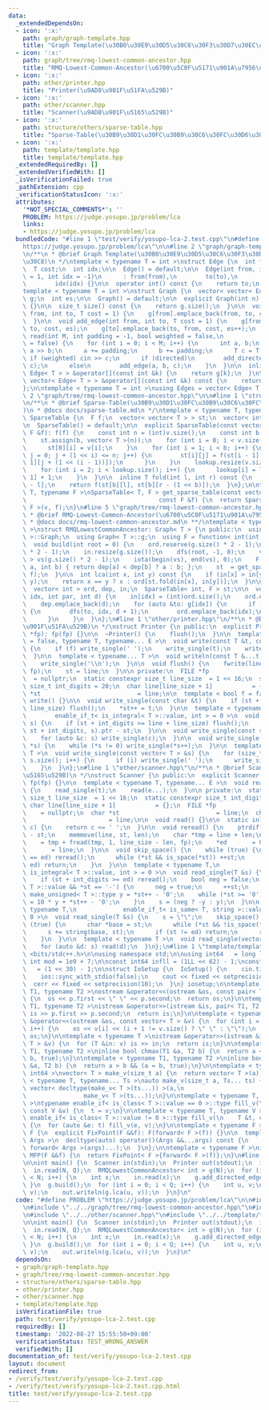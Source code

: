 ```yaml
---
data:
  _extendedDependsOn:
  - icon: ':x:'
    path: graph/graph-template.hpp
    title: "Graph Template(\u30B0\u30E9\u30D5\u30C6\u30F3\u30D7\u30EC\u30FC\u30C8)"
  - icon: ':x:'
    path: graph/tree/rmq-lowest-common-ancestor.hpp
    title: "RMQ-Lowest-Common-Ancestor(\u6700\u5C0F\u5171\u901A\u7956\u5148)"
  - icon: ':x:'
    path: other/printer.hpp
    title: "Printer(\u9AD8\u901F\u51FA\u529B)"
  - icon: ':x:'
    path: other/scanner.hpp
    title: "Scanner(\u9AD8\u901F\u5165\u529B)"
  - icon: ':x:'
    path: structure/others/sparse-table.hpp
    title: "Sparse-Table(\u30B9\u30D1\u30FC\u30B9\u30C6\u30FC\u30D6\u30EB)"
  - icon: ':x:'
    path: template/template.hpp
    title: template/template.hpp
  _extendedRequiredBy: []
  _extendedVerifiedWith: []
  _isVerificationFailed: true
  _pathExtension: cpp
  _verificationStatusIcon: ':x:'
  attributes:
    '*NOT_SPECIAL_COMMENTS*': ''
    PROBLEM: https://judge.yosupo.jp/problem/lca
    links:
    - https://judge.yosupo.jp/problem/lca
  bundledCode: "#line 1 \"test/verify/yosupo-lca-2.test.cpp\"\n#define PROBLEM \"\
    https://judge.yosupo.jp/problem/lca\"\n\n#line 2 \"graph/graph-template.hpp\"\n\
    \n/**\n * @brief Graph Template(\u30B0\u30E9\u30D5\u30C6\u30F3\u30D7\u30EC\u30FC\
    \u30C8)\n */\ntemplate < typename T = int >\nstruct Edge {\n  int from, to;\n\
    \  T cost;\n  int idx;\n\n  Edge() = default;\n\n  Edge(int from, int to, T cost\
    \ = 1, int idx = -1)\n      : from(from),\n        to(to),\n        cost(cost),\n\
    \        idx(idx) {}\n\n  operator int() const {\n    return to;\n  }\n};\n\n\
    template < typename T = int >\nstruct Graph {\n  vector< vector< Edge< T > > >\
    \ g;\n  int es;\n\n  Graph() = default;\n\n  explicit Graph(int n): g(n), es(0)\
    \ {}\n\n  size_t size() const {\n    return g.size();\n  }\n\n  void add_directed_edge(int\
    \ from, int to, T cost = 1) {\n    g[from].emplace_back(from, to, cost, es++);\n\
    \  }\n\n  void add_edge(int from, int to, T cost = 1) {\n    g[from].emplace_back(from,\
    \ to, cost, es);\n    g[to].emplace_back(to, from, cost, es++);\n  }\n\n  void\
    \ read(int M, int padding = -1, bool weighted = false,\n            bool directed\
    \ = false) {\n    for (int i = 0; i < M; i++) {\n      int a, b;\n      cin >>\
    \ a >> b;\n      a += padding;\n      b += padding;\n      T c = T(1);\n     \
    \ if (weighted) cin >> c;\n      if (directed)\n        add_directed_edge(a, b,\
    \ c);\n      else\n        add_edge(a, b, c);\n    }\n  }\n\n  inline vector<\
    \ Edge< T > > &operator[](const int &k) {\n    return g[k];\n  }\n\n  inline const\
    \ vector< Edge< T > > &operator[](const int &k) const {\n    return g[k];\n  }\n\
    };\n\ntemplate < typename T = int >\nusing Edges = vector< Edge< T > >;\n#line\
    \ 2 \"graph/tree/rmq-lowest-common-ancestor.hpp\"\n\n#line 1 \"structure/others/sparse-table.hpp\"\
    \n/**\n * @brief Sparse-Table(\u30B9\u30D1\u30FC\u30B9\u30C6\u30FC\u30D6\u30EB\
    )\n * @docs docs/sparse-table.md\n */\ntemplate < typename T, typename F >\nstruct\
    \ SparseTable {\n  F f;\n  vector< vector< T > > st;\n  vector< int > lookup;\n\
    \n  SparseTable() = default;\n\n  explicit SparseTable(const vector< T > &v, const\
    \ F &f): f(f) {\n    const int n = (int)v.size();\n    const int b = 32 - __builtin_clz(n);\n\
    \    st.assign(b, vector< T >(n));\n    for (int i = 0; i < v.size(); i++) {\n\
    \      st[0][i] = v[i];\n    }\n    for (int i = 1; i < b; i++) {\n      for (int\
    \ j = 0; j + (1 << i) <= n; j++) {\n        st[i][j] = f(st[i - 1][j], st[i -\
    \ 1][j + (1 << (i - 1))]);\n      }\n    }\n    lookup.resize(v.size() + 1);\n\
    \    for (int i = 2; i < lookup.size(); i++) {\n      lookup[i] = lookup[i >>\
    \ 1] + 1;\n    }\n  }\n\n  inline T fold(int l, int r) const {\n    int b = lookup[r\
    \ - l];\n    return f(st[b][l], st[b][r - (1 << b)]);\n  }\n};\n\ntemplate < typename\
    \ T, typename F >\nSparseTable< T, F > get_sparse_table(const vector< T > &v,\n\
    \                                     const F &f) {\n  return SparseTable< T,\
    \ F >(v, f);\n}\n#line 5 \"graph/tree/rmq-lowest-common-ancestor.hpp\"\n\n/**\n\
    \ * @brief RMQ-Lowest-Common-Ancestor(\u6700\u5C0F\u5171\u901A\u7956\u5148)\n\
    \ * @docs docs/rmq-lowest-common-ancestor.md\n **/\ntemplate < typename T = int\
    \ >\nstruct RMQLowestCommonAncestor: Graph< T > {\n public:\n  using Graph< T\
    \ >::Graph;\n  using Graph< T >::g;\n  using F = function< int(int, int) >;\n\n\
    \  void build(int root = 0) {\n    ord.reserve(g.size() * 2 - 1);\n    dep.reserve(g.size()\
    \ * 2 - 1);\n    in.resize(g.size());\n    dfs(root, -1, 0);\n    vector< int\
    \ > vs(g.size() * 2 - 1);\n    iota(begin(vs), end(vs), 0);\n    F f = [&](int\
    \ a, int b) { return dep[a] < dep[b] ? a : b; };\n    st  = get_sparse_table(vs,\
    \ f);\n  }\n\n  int lca(int x, int y) const {\n    if (in[x] > in[y]) swap(x,\
    \ y);\n    return x == y ? x : ord[st.fold(in[x], in[y])];\n  }\n\n private:\n\
    \  vector< int > ord, dep, in;\n  SparseTable< int, F > st;\n\n  void dfs(int\
    \ idx, int par, int d) {\n    in[idx] = (int)ord.size();\n    ord.emplace_back(idx);\n\
    \    dep.emplace_back(d);\n    for (auto &to: g[idx]) {\n      if (to != par)\
    \ {\n        dfs(to, idx, d + 1);\n        ord.emplace_back(idx);\n        dep.emplace_back(d);\n\
    \      }\n    }\n  }\n};\n#line 1 \"other/printer.hpp\"\n/**\n * @brief Printer(\u9AD8\
    \u901F\u51FA\u529B)\n */\nstruct Printer {\n public:\n  explicit Printer(FILE\
    \ *fp): fp(fp) {}\n\n  ~Printer() {\n    flush();\n  }\n\n  template < bool f\
    \ = false, typename T, typename... E >\n  void write(const T &t, const E &...e)\
    \ {\n    if (f) write_single(' ');\n    write_single(t);\n    write< true >(e...);\n\
    \  }\n\n  template < typename... T >\n  void writeln(const T &...t) {\n    write(t...);\n\
    \    write_single('\\n');\n  }\n\n  void flush() {\n    fwrite(line, 1, st - line,\
    \ fp);\n    st = line;\n  }\n\n private:\n  FILE *fp                         \
    \  = nullptr;\n  static constexpr size_t line_size  = 1 << 16;\n  static constexpr\
    \ size_t int_digits = 20;\n  char line[line_size + 1]           = {};\n  char\
    \ *st                           = line;\n\n  template < bool f = false >\n  void\
    \ write() {}\n\n  void write_single(const char &t) {\n    if (st + 1 >= line +\
    \ line_size) flush();\n    *st++ = t;\n  }\n\n  template < typename T,\n     \
    \        enable_if_t< is_integral< T >::value, int > = 0 >\n  void write_single(T\
    \ s) {\n    if (st + int_digits >= line + line_size) flush();\n    st += to_chars(st,\
    \ st + int_digits, s).ptr - st;\n  }\n\n  void write_single(const string &s) {\n\
    \    for (auto &c: s) write_single(c);\n  }\n\n  void write_single(const char\
    \ *s) {\n    while (*s != 0) write_single(*s++);\n  }\n\n  template < typename\
    \ T >\n  void write_single(const vector< T > &s) {\n    for (size_t i = 0; i <\
    \ s.size(); i++) {\n      if (i) write_single(' ');\n      write_single(s[i]);\n\
    \    }\n  }\n};\n#line 1 \"other/scanner.hpp\"\n/**\n * @brief Scanner(\u9AD8\u901F\
    \u5165\u529B)\n */\nstruct Scanner {\n public:\n  explicit Scanner(FILE *fp):\
    \ fp(fp) {}\n\n  template < typename T, typename... E >\n  void read(T &t, E &...e)\
    \ {\n    read_single(t);\n    read(e...);\n  }\n\n private:\n  static constexpr\
    \ size_t line_size  = 1 << 16;\n  static constexpr size_t int_digits = 20;\n \
    \ char line[line_size + 1]           = {};\n  FILE *fp                       \
    \    = nullptr;\n  char *st                           = line;\n  char *ed    \
    \                       = line;\n\n  void read() {}\n\n  static inline bool is_space(char\
    \ c) {\n    return c <= ' ';\n  }\n\n  void reread() {\n    ptrdiff_t len = ed\
    \ - st;\n    memmove(line, st, len);\n    char *tmp = line + len;\n    ed    \
    \    = tmp + fread(tmp, 1, line_size - len, fp);\n    *ed       = 0;\n    st \
    \       = line;\n  }\n\n  void skip_space() {\n    while (true) {\n      if (st\
    \ == ed) reread();\n      while (*st && is_space(*st)) ++st;\n      if (st !=\
    \ ed) return;\n    }\n  }\n\n  template < typename T,\n             enable_if_t<\
    \ is_integral< T >::value, int > = 0 >\n  void read_single(T &s) {\n    skip_space();\n\
    \    if (st + int_digits >= ed) reread();\n    bool neg = false;\n    if (is_signed<\
    \ T >::value && *st == '-') {\n      neg = true;\n      ++st;\n    }\n    typename\
    \ make_unsigned< T >::type y = *st++ - '0';\n    while (*st >= '0') {\n      y\
    \ = 10 * y + *st++ - '0';\n    }\n    s = (neg ? -y : y);\n  }\n\n  template <\
    \ typename T,\n             enable_if_t< is_same< T, string >::value, int > =\
    \ 0 >\n  void read_single(T &s) {\n    s = \"\";\n    skip_space();\n    while\
    \ (true) {\n      char *base = st;\n      while (*st && !is_space(*st)) ++st;\n\
    \      s += string(base, st);\n      if (st != ed) return;\n      reread();\n\
    \    }\n  }\n\n  template < typename T >\n  void read_single(vector< T > &s) {\n\
    \    for (auto &d: s) read(d);\n  }\n};\n#line 1 \"template/template.hpp\"\n#include\
    \ <bits/stdc++.h>\n\nusing namespace std;\n\nusing int64   = long long;\nconst\
    \ int mod = 1e9 + 7;\n\nconst int64 infll = (1LL << 62) - 1;\nconst int inf  \
    \   = (1 << 30) - 1;\n\nstruct IoSetup {\n  IoSetup() {\n    cin.tie(nullptr);\n\
    \    ios::sync_with_stdio(false);\n    cout << fixed << setprecision(10);\n  \
    \  cerr << fixed << setprecision(10);\n  }\n} iosetup;\n\ntemplate < typename\
    \ T1, typename T2 >\nostream &operator<<(ostream &os, const pair< T1, T2 > &p)\
    \ {\n  os << p.first << \" \" << p.second;\n  return os;\n}\n\ntemplate < typename\
    \ T1, typename T2 >\nistream &operator>>(istream &is, pair< T1, T2 > &p) {\n \
    \ is >> p.first >> p.second;\n  return is;\n}\n\ntemplate < typename T >\nostream\
    \ &operator<<(ostream &os, const vector< T > &v) {\n  for (int i = 0; i < (int)v.size();\
    \ i++) {\n    os << v[i] << (i + 1 != v.size() ? \" \" : \"\");\n  }\n  return\
    \ os;\n}\n\ntemplate < typename T >\nistream &operator>>(istream &is, vector<\
    \ T > &v) {\n  for (T &in: v) is >> in;\n  return is;\n}\n\ntemplate < typename\
    \ T1, typename T2 >\ninline bool chmax(T1 &a, T2 b) {\n  return a < b && (a =\
    \ b, true);\n}\n\ntemplate < typename T1, typename T2 >\ninline bool chmin(T1\
    \ &a, T2 b) {\n  return a > b && (a = b, true);\n}\n\ntemplate < typename T =\
    \ int64 >\nvector< T > make_v(size_t a) {\n  return vector< T >(a);\n}\n\ntemplate\
    \ < typename T, typename... Ts >\nauto make_v(size_t a, Ts... ts) {\n  return\
    \ vector< decltype(make_v< T >(ts...)) >(a,\n                                \
    \                make_v< T >(ts...));\n}\n\ntemplate < typename T, typename V\
    \ >\ntypename enable_if< is_class< T >::value == 0 >::type fill_v(\n    T &t,\
    \ const V &v) {\n  t = v;\n}\n\ntemplate < typename T, typename V >\ntypename\
    \ enable_if< is_class< T >::value != 0 >::type fill_v(\n    T &t, const V &v)\
    \ {\n  for (auto &e: t) fill_v(e, v);\n}\n\ntemplate < typename F >\nstruct FixPoint:\
    \ F {\n  explicit FixPoint(F &&f): F(forward< F >(f)) {}\n\n  template < typename...\
    \ Args >\n  decltype(auto) operator()(Args &&...args) const {\n    return F::operator()(*this,\
    \ forward< Args >(args)...);\n  }\n};\n\ntemplate < typename F >\ninline decltype(auto)\
    \ MFP(F &&f) {\n  return FixPoint< F >{forward< F >(f)};\n}\n#line 8 \"test/verify/yosupo-lca-2.test.cpp\"\
    \n\nint main() {\n  Scanner in(stdin);\n  Printer out(stdout);\n  int N, Q;\n\
    \  in.read(N, Q);\n  RMQLowestCommonAncestor< int > g(N);\n  for (int i = 1; i\
    \ < N; i++) {\n    int x;\n    in.read(x);\n    g.add_directed_edge(x, i);\n \
    \ }\n  g.build();\n  for (int i = 0; i < Q; i++) {\n    int u, v;\n    in.read(u,\
    \ v);\n    out.writeln(g.lca(u, v));\n  }\n}\n"
  code: "#define PROBLEM \"https://judge.yosupo.jp/problem/lca\"\n\n#include \"../../graph/graph-template.hpp\"\
    \n#include \"../../graph/tree/rmq-lowest-common-ancestor.hpp\"\n#include \"../../other/printer.hpp\"\
    \n#include \"../../other/scanner.hpp\"\n#include \"../../template/template.hpp\"\
    \n\nint main() {\n  Scanner in(stdin);\n  Printer out(stdout);\n  int N, Q;\n\
    \  in.read(N, Q);\n  RMQLowestCommonAncestor< int > g(N);\n  for (int i = 1; i\
    \ < N; i++) {\n    int x;\n    in.read(x);\n    g.add_directed_edge(x, i);\n \
    \ }\n  g.build();\n  for (int i = 0; i < Q; i++) {\n    int u, v;\n    in.read(u,\
    \ v);\n    out.writeln(g.lca(u, v));\n  }\n}\n"
  dependsOn:
  - graph/graph-template.hpp
  - graph/tree/rmq-lowest-common-ancestor.hpp
  - structure/others/sparse-table.hpp
  - other/printer.hpp
  - other/scanner.hpp
  - template/template.hpp
  isVerificationFile: true
  path: test/verify/yosupo-lca-2.test.cpp
  requiredBy: []
  timestamp: '2022-08-27 15:55:50+09:00'
  verificationStatus: TEST_WRONG_ANSWER
  verifiedWith: []
documentation_of: test/verify/yosupo-lca-2.test.cpp
layout: document
redirect_from:
- /verify/test/verify/yosupo-lca-2.test.cpp
- /verify/test/verify/yosupo-lca-2.test.cpp.html
title: test/verify/yosupo-lca-2.test.cpp
---
```

